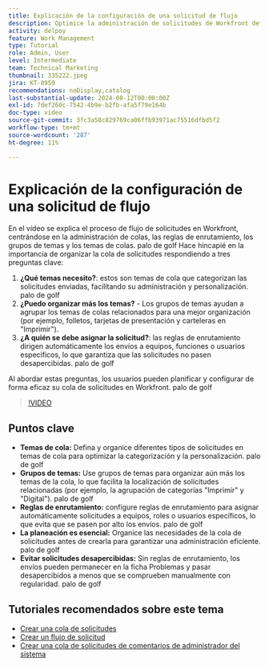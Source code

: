 ```yaml
---
title: Explicación de la configuración de una solicitud de flujo
description: Optimice la administración de solicitudes de Workfront definiendo temas de colas, utilizando grupos de temas, configurando reglas de enrutamiento, planificando con anticipación y asegurándose de que los envíos no se pasen por alto para mejorar la eficacia.
activity: delpoy
feature: Work Management
type: Tutorial
role: Admin, User
level: Intermediate
team: Technical Marketing
thumbnail: 335222.jpeg
jira: KT-8959
recommendations: noDisplay,catalog
last-substantial-update: 2024-08-12T00:00:00Z
exl-id: 7def260c-7542-4b9e-b2fb-afa5f79e164b
doc-type: video
source-git-commit: 3fc3a58c829769ca06ffb93971ac75516dfbd5f2
workflow-type: tm+mt
source-wordcount: '287'
ht-degree: 11%

---
```


# Explicación de la configuración de una solicitud de flujo

En el vídeo se explica el proceso de flujo de solicitudes en Workfront, centrándose en la administración de colas, las reglas de enrutamiento, los grupos de temas y los temas de colas. palo de golf Hace hincapié en la importancia de organizar la cola de solicitudes respondiendo a tres preguntas clave:

1. **¿Qué temas necesito?**: estos son temas de cola que categorizan las solicitudes enviadas, facilitando su administración y personalización. palo de golf
1. **¿Puedo organizar más los temas?** - Los grupos de temas ayudan a agrupar los temas de colas relacionados para una mejor organización (por ejemplo, folletos, tarjetas de presentación y carteleras en &quot;Imprimir&quot;).
1. **¿A quién se debe asignar la solicitud?**: las reglas de enrutamiento dirigen automáticamente los envíos a equipos, funciones o usuarios específicos, lo que garantiza que las solicitudes no pasen desapercibidas. palo de golf

Al abordar estas preguntas, los usuarios pueden planificar y configurar de forma eficaz su cola de solicitudes en Workfront. palo de golf

>[!VIDEO](https://video.tv.adobe.com/v/335222/?quality=12&learn=on&enablevpops)

## Puntos clave

* **Temas de cola:** Defina y organice diferentes tipos de solicitudes en temas de cola para optimizar la categorización y la personalización. palo de golf
* **Grupos de temas:** Use grupos de temas para organizar aún más los temas de la cola, lo que facilita la localización de solicitudes relacionadas (por ejemplo, la agrupación de categorías &quot;Imprimir&quot; y &quot;Digital&quot;). palo de golf
* **Reglas de enrutamiento:** configure reglas de enrutamiento para asignar automáticamente solicitudes a equipos, roles o usuarios específicos, lo que evita que se pasen por alto los envíos. palo de golf
* **La planeación es esencial:** Organice las necesidades de la cola de solicitudes antes de crearla para garantizar una administración eficiente. palo de golf
* **Evitar solicitudes desapercibidas:** Sin reglas de enrutamiento, los envíos pueden permanecer en la ficha Problemas y pasar desapercibidos a menos que se comprueben manualmente con regularidad. palo de golf

## Tutoriales recomendados sobre este tema

* [Crear una cola de solicitudes](/help/manage-work/request-queues/create-a-request-queue.md)
* [Crear un flujo de solicitud](/help/manage-work/request-queues/create-a-request-flow.md)
* [Crear una cola de solicitudes de comentarios de administrador del sistema](/help/manage-work/request-queues/create-a-system-admin-feedback-request-queue.md)
